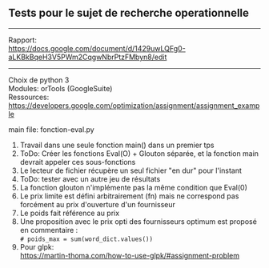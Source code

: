 ## Tests pour le sujet de recherche operationnelle
***
Rapport:  
https://docs.google.com/document/d/1429uwLQFg0-aLKBkBqeH3V5PWm2CqgwNbrPtzFMbyn8/edit  
***
Choix de python 3  
Modules: orTools (GoogleSuite)  
Ressources: https://developers.google.com/optimization/assignment/assignment_example  

main file: fonction-eval.py

1. Travail dans une seule fonction main() dans un premier tps
2. ToDo: Créer les fonctions Eval(O) + Glouton séparée, et la fonction main devrait appeler ces sous-fonctions
3. Le lecteur de fichier récupère un seul fichier "en dur" pour l'instant
4. ToDo: tester avec un autre jeu de résultats
5. La fonction glouton n'implémente pas la même condition que Eval(0)
6. Le prix limite est défini arbitrairement (fn) mais ne correspond pas forcément au prix d'ouverture d'un fournisseur
7. Le poids fait référence au prix
8. Une proposition avec le prix opti des fournisseurs optimum est proposé en commentaire :  
```# poids_max = sum(word_dict.values())```
9. Pour glpk:  
https://martin-thoma.com/how-to-use-glpk/#assignment-problem